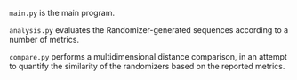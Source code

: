 
`main.py` is the main program.

`analysis.py` evaluates the Randomizer-generated sequences according to a number of metrics.

`compare.py` performs a multidimensional distance comparison, in an attempt to quantify the similarity of the randomizers based on the reported metrics.
